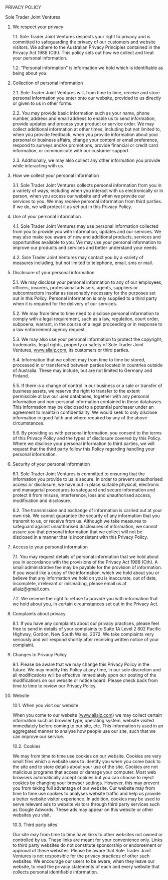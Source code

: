 PRIVACY POLICY


Sole Trader Joint Ventures

1. We respect your privacy

    1.1. Sole Trader Joint Ventures respects your right to privacy and is committed to safeguarding the privacy of our customers and website visitors. We adhere to the Australian Privacy Principles contained in the Privacy Act 1988 (Cth). This policy sets out how we collect and treat your personal information.

    1.2. "Personal information" is information we hold which is identifiable as being about you.


2. Collection of personal information

    2.1. Sole Trader Joint Ventures will, from time to time, receive and store personal information you enter onto our website, provided to us directly or given to us in other forms.

    2.2. You may provide basic information such as your name, phone number, address and email address to enable us to send information, provide updates and process your product or service order. We may collect additional information at other times, including but not limited to, when you provide feedback, when you provide information about your personal or business affairs, change your content or email preference, respond to surveys and/or promotions, provide financial or credit card information, or communicate with our customer support.

    2.3. Additionally, we may also collect any other information you provide while interacting with us.

3. How we collect your personal information

    3.1. Sole Trader Joint Ventures collects personal information from you in a variety of ways, including when you interact with us electronically or in person, when you access our website and when we provide our services to you. We may receive personal information from third parties. If we do, we will protect it as set out in this Privacy Policy.

4. Use of your personal information

    4.1. Sole Trader Joint Ventures may use personal information collected from you to provide you with information, updates and our services. We may also make you aware of new and additional products, services and opportunities available to you. We may use your personal information to improve our products and services and better understand your needs.

    4.2. Sole Trader Joint Ventures may contact you by a variety of measures including, but not limited to telephone, email, sms or mail.

5. Disclosure of your personal information

    5.1. We may disclose your personal information to any of our employees, officers, insurers, professional advisers, agents, suppliers or subcontractors insofar as reasonably necessary for the purposes set out in this Policy. Personal
information is only supplied to a third party when it is required for the delivery of our services.

    5.2. We may from time to time need to disclose personal information to comply with a legal requirement, such as a law, regulation, court order, subpoena, warrant, in the course of a legal proceeding or in response to a law enforcement agency request.

    5.3. We may also use your personal information to protect the copyright, trademarks, legal rights, property or safety of Sole Trader Joint Ventures, www.allaiz.com, its customers or third parties.

    5.4. Information that we collect may from time to time be stored, processed in or transferred between parties located in countries outside of Australia. These may include, but are not limited to Germany and Finland.

    5.5. If there is a change of control in our business or a sale or transfer of business assets, we reserve the right to transfer to the extent permissible at law our user databases, together with any personal information and non-personal information contained in those databases. This information may be disclosed to a potential purchaser under an agreement to maintain confidentiality. We would seek to only disclose information in good faith and where required by any of the above circumstances.

    5.6. By providing us with personal information, you consent to the terms of this Privacy Policy and the types of disclosure covered by this Policy. Where we disclose your personal information to third parties, we will request that the third party follow this Policy regarding handling your personal information.

6. Security of your personal information

    6.1. Sole Trader Joint Ventures is committed to ensuring that the information you provide to us is secure. In order to prevent unauthorised access or disclosure, we have put in place suitable physical, electronic and managerial procedures to safeguard and secure information and protect it from misuse, interference, loss and unauthorised access, modification and disclosure.

    6.2. The transmission and exchange of information is carried out at your own risk. We cannot guarantee the security of any information that you transmit to us, or receive from us. Although we take measures to safeguard against unauthorised disclosures of information, we cannot assure you that personal information that we collect will not be disclosed in a manner that is inconsistent with this Privacy Policy.

7. Access to your personal information

    7.1. You may request details of personal information that we hold about you in accordance with the provisions of the Privacy Act 1988 (Cth). A small administrative fee may be payable for the provision of information. If you would like a copy of the information, which we hold about you or believe that any information we hold on you is inaccurate, out of date, incomplete, irrelevant or misleading, please email us at allaiz@gmail.com.

    7.2. We reserve the right to refuse to provide you with information that we hold about you, in certain circumstances set out in the Privacy Act.

8. Complaints about privacy

    8.1. If you have any complaints about our privacy practices, please feel free to send in details of your complaints to Suite 1A Level 2 802 Pacific Highway, Gordon, New South Wales, 2072. We take complaints very seriously and will respond shortly after receiving written notice of your complaint.

9. Changes to Privacy Policy

    9.1. Please be aware that we may change this Privacy Policy in the future. We may modify this Policy at any time, in our sole discretion and all modifications will be effective immediately upon our posting of the modifications on our website or notice board. Please check back from time to time to review our Privacy Policy.

10. Website

    10.1. When you visit our website

    When you come to our website (www.allaiz.com) we may collect certain information such as browser type, operating system, website visited immediately before coming to our site, etc. This information is used in an aggregated manner to analyse how people use our site, such that we can improve our service.

    10.2. Cookies

    We may from time to time use cookies on our website. Cookies are very small files which a website uses to identify you when you come back to the site and to store details about your use of the site. Cookies are not malicious programs that access or damage your computer. Most web browsers automatically accept cookies but you can choose to reject cookies by changing your browser settings. However, this may prevent you from taking full advantage of our website. Our website may from time to time use cookies to analyses website traffic and help us provide a better website visitor experience. In addition, cookies may be used to serve relevant ads to website visitors through third party services such as Google Adwords. These ads may appear on this website or other websites you visit.

    10.3. Third party sites

    Our site may from time to time have links to other websites not owned or controlled by us. These links are meant for your convenience only. Links to third party websites do not constitute sponsorship or endorsement or approval of these websites. Please be aware that Sole Trader Joint Ventures is not responsible for the privacy practices of other such websites. We encourage our users to be aware, when they leave our website, to read the privacy statements of each and every website that collects personal identifiable information.